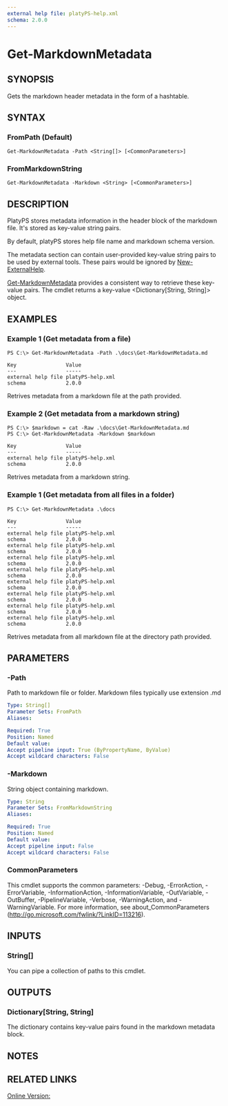 ```yaml
---
external help file: platyPS-help.xml
schema: 2.0.0
---
```


# Get-MarkdownMetadata
## SYNOPSIS
Gets the markdown header metadata in the form of a hashtable.
## SYNTAX

### FromPath (Default)
```
Get-MarkdownMetadata -Path <String[]> [<CommonParameters>]
```

### FromMarkdownString
```
Get-MarkdownMetadata -Markdown <String> [<CommonParameters>]
```

## DESCRIPTION
PlatyPS stores metadata information in the header block of the markdown file.
It's stored as key-value string pairs.

By default, platyPS stores help file name and markdown schema version.

The metadata section can contain user-provided key-value string pairs to be used by external tools.
These pairs would be ignored by [New-ExternalHelp](New-ExternalHelp.md).

[Get-MarkdownMetadata](Get-MarkdownMetadata.md) provides a consistent way to retrieve these key-value pairs.
The cmdlet returns a key-value \<Dictionary\[String, String\]\> object.
## EXAMPLES

### Example 1 (Get metadata from a file)
```
PS C:\> Get-MarkdownMetadata -Path .\docs\Get-MarkdownMetadata.md

Key                Value
---                -----
external help file platyPS-help.xml
schema             2.0.0
```

Retrives metadata from a markdown file at the path provided.
### Example 2 (Get metadata from a markdown string)
```
PS C:\> $markdown = cat -Raw .\docs\Get-MarkdownMetadata.md 
PS C:\> Get-MarkdownMetadata -Markdown $markdown

Key                Value
---                -----
external help file platyPS-help.xml
schema             2.0.0
```

Retrives metadata from a markdown string.
### Example 1 (Get metadata from all files in a folder)
```
PS C:\> Get-MarkdownMetadata .\docs

Key                Value
---                -----
external help file platyPS-help.xml
schema             2.0.0
external help file platyPS-help.xml
schema             2.0.0
external help file platyPS-help.xml
schema             2.0.0
external help file platyPS-help.xml
schema             2.0.0
external help file platyPS-help.xml
schema             2.0.0
external help file platyPS-help.xml
schema             2.0.0
external help file platyPS-help.xml
schema             2.0.0
external help file platyPS-help.xml
schema             2.0.0
```

Retrives metadata from all markdown file at the directory path provided.
## PARAMETERS

### -Path
Path to markdown file or folder.
Markdown files typically use extension .md


```yaml
Type: String[]
Parameter Sets: FromPath
Aliases: 

Required: True
Position: Named
Default value: 
Accept pipeline input: True (ByPropertyName, ByValue)
Accept wildcard characters: False
```

### -Markdown
String object containing markdown.


```yaml
Type: String
Parameter Sets: FromMarkdownString
Aliases: 

Required: True
Position: Named
Default value: 
Accept pipeline input: False
Accept wildcard characters: False
```

### CommonParameters
This cmdlet supports the common parameters: -Debug, -ErrorAction, -ErrorVariable, -InformationAction, -InformationVariable, -OutVariable, -OutBuffer, -PipelineVariable, -Verbose, -WarningAction, and -WarningVariable. For more information, see about_CommonParameters (http://go.microsoft.com/fwlink/?LinkID=113216).
## INPUTS

### String[]
You can pipe a collection of paths to this cmdlet.
## OUTPUTS

### Dictionary[String, String]
The dictionary contains key-value pairs found in the markdown metadata block.
## NOTES

## RELATED LINKS

[Online Version:](https://github.com/PowerShell/platyPS/blob/master/docs/Get-MarkdownMetadata.md)
